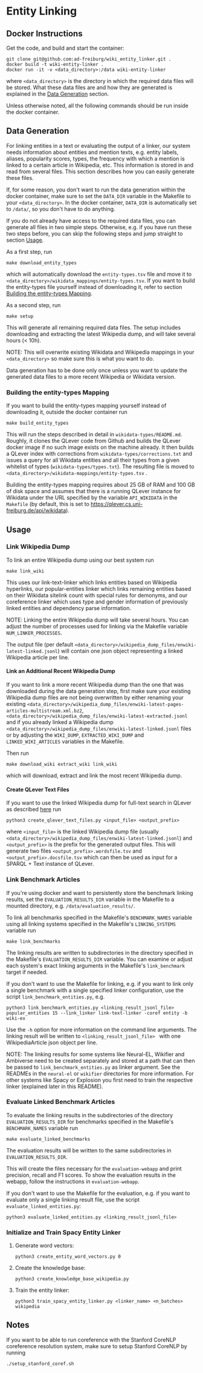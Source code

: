 # Entity Linking

## Docker Instructions
Get the code, and build and start the container:

    git clone git@github.com:ad-freiburg/wiki_entity_linker.git .
    docker build -t wiki-entity-linker .
    docker run -it -v <data_directory>:/data wiki-entity-linker

where `<data_directory>` is the directory in which the required data files will be stored.
What these data files are and how they are generated is explained in the [Data Generation](#data-generation) section.

Unless otherwise noted, all the following commands should be run inside the docker container.

## Data Generation
For linking entities in a text or evaluating the output of a linker, our system needs information about entities and mention texts,
e.g. entity labels, aliases, popularity scores, types, the frequency with which a mention is linked to a certain article in Wikipedia, etc.
This information is stored in and read from several files.
This section describes how you can easily generate these files.

If, for some reason, you don't want to run the data generation within the docker container,
make sure to set the `DATA_DIR` variable in the Makefile to your `<data_directory>`.
In the docker container, `DATA_DIR` is automatically set to `/data/`, so you don't have to do anything.

If you do not already have access to the required data files, you can generate all files in two simple steps.
Otherwise, e.g. if you have run these two steps before, you can skip the following steps and jump straight to section [Usage](#usage).

As a first step, run

    make download_entity_types

which will automatically download the `entity-types.tsv` file and move it to `<data_directory>/wikidata_mappings/entity-types.tsv`.
If you want to build the entity-types file yourself instead of downloading it,
refer to section [Building the entity-types Mapping](#building-the-entity-types-mapping).

As a second step, run

    make setup
    
This will generate all remaining required data files.
The setup includes downloading and extracting the latest Wikipedia dump, and will take several hours (< 10h).

NOTE: This will overwrite existing Wikidata and Wikipedia mappings in your `<data_directory>` so make sure this is
what you want to do.

Data generation has to be done only once unless you want to update the generated data files to a more recent Wikipedia
or Wikidata version.

### Building the entity-types Mapping
If you want to build the entity-types mapping yourself instead of downloading it, outside the docker container run

    make build_entity_types

This will run the steps described in detail in `wikidata-types/README.md`.
Roughly, it clones the QLever code from Github and builds the QLever docker image if no such image exists on the machine already.
It then builds a QLever index with corrections from `wikidata-types/corrections.txt`
and issues a query for all Wikidata entities and all their types from a given whitelist of types (`wikidata-types/types.txt`).
The resulting file is moved to `<data_directory>/wikidata-mappings/entity-types.tsv` .

Building the entity-types mapping requires about 25 GB of RAM and 100 GB of disk space and assumes that there is a
running QLever instance for Wikidata under the URL specified by the variable `API_WIKIDATA` in the `Makefile`
(by default, this is set to https://qlever.cs.uni-freiburg.de/api/wikidata).

## Usage

### Link Wikipedia Dump
To link an entire Wikipedia dump using our best system run
    
    make link_wiki
    
This uses our link-text-linker which links entities based on Wikipedia hyperlinks,
our popular-entities linker which links remaining entities based on their Wikidata sitelink count with special rules for demonyms,
and our coreference linker which uses type and gender information of previously linked entities and dependency parse information.

NOTE: Linking the entire Wikipedia dump will take several hours.
You can adjust the number of processes used for linking via the Makefile variable `NUM_LINKER_PROCESSES`.

The output file (per default `<data_directory>/wikipedia_dump_files/enwiki-latest-linked.jsonl`)
will contain one json object representing a linked Wikipedia article per line.

#### Link an Additional Recent Wikipedia Dump
If you want to link a more recent Wikipedia dump than the one that was downloaded during the data generation step,
first make sure your existing Wikipedia dump files are not being overwritten by either renaming your existing
`<data_directory>/wikipedia_dump_files/enwiki-latest-pages-articles-multistream.xml.bz2`,
`<data_directory>/wikipedia_dump_files/enwiki-latest-extracted.jsonl`
and if you already linked a Wikipedia dump
`<data_directory>/wikipedia_dump_files/enwiki-latest-linked.jsonl`
files or by adjusting the `WIKI_DUMP`, `EXTRACTED_WIKI_DUMP` and `LINKED_WIKI_ARTICLES` variables in the Makefile.

Then run

    make download_wiki extract_wiki link_wiki

which will download, extract and link the most recent Wikipedia dump.

#### Create QLever Text Files
If you want to use the linked Wikipedia dump for full-text search in QLever as described
[here](https://github.com/ad-freiburg/qlever/blob/master/docs/sparql_plus_text.md) run

    python3 create_qlever_text_files.py <input_file> <output_prefix>

where `<input_file>` is the linked Wikipedia dump file
(usually `<data_directory>/wikipedia_dump_files/enwiki-latest-linked.jsonl`)
and `<output_prefix>` is the prefix for the generated output files.
This will generate two files `<output_prefix>.wordsfile.tsv` and `<output_prefix>.docsfile.tsv`
which can then be used as input for a SPARQL + Text instance of QLever.

### Link Benchmark Articles
If you're using docker and want to persistently store the benchmark linking results,
set the `EVALUATION_RESULTS_DIR` variable in the Makefile to a mounted directory, e.g. `/data/evaluation_results/`.

To link all benchmarks specified in the Makefile's `BENCHMARK_NAMES` variable
using all linking systems specified in the Makefile's `LINKING_SYSTEMS` variable run

    make link_benchmarks

The linking results are written to subdirectories in the directory specified in the Makefile's `EVALUATION_RESULTS_DIR` variable.
You can examine or adjust each system's exact linking arguments in the Makefile's `link_benchmark` target if needed.

If you don't want to use the Makefile for linking, e.g. if you want to link only a single benchmark with a
single specified linker configuration, use the script `link_benchmark_entities.py`, e.g.

    python3 link_benchmark_entities.py <linking_result_jsonl_file> popular_entities 15 --link_linker link-text-linker -coref entity -b wiki-ex

Use the `-h` option for more information on the command line arguments.
The linking result will be written to `<linking_result_jsonl_file> ` with one WikipediaArticle json object per line.

NOTE: The linking results for some systems like Neural-EL, Wikifier and Ambiverse need to be created separately
and stored at a path that can then be passed to `link_benchmark_entities.py` as linker argument.
See the READMEs in the `neural-el` or `wikifier` directories for more information.
For other systems like Spacy or Explosion you first need to train the respective linker (explained later in this README).


### Evaluate Linked Benchmark Articles

To evaluate the linking results in the subdirectories of the directory `EVALUATION_RESULTS_DIR`
for benchmarks specified in the Makefile's `BENCHMARK_NAMES` variable run

    make evaluate_linked_benchmarks

The evaluation results will be written to the same subdirectories in `EVALUATION_RESULTS_DIR`. 

This will create the files necessary for the `evaluation-webapp` and print precision, recall and F1 scores.
To show the evaluation results in the webapp, follow the instructions in `evaluation-webapp`.

If you don't want to use the Makefile for the evaluation, e.g. if you want to evaluate only a single linking result file,
use the script `evaluate_linked_entities.py`:

    python3 evaluate_linked_entities.py <linking_result_jsonl_file>


### Initialize and Train Spacy Entity Linker

1. Generate word vectors:

       python3 create_entity_word_vectors.py 0
2. Create the knowledge base:

       python3 create_knowledge_base_wikipedia.py
3. Train the entity linker:

       python3 train_spacy_entity_linker.py <linker_name> <n_batches> wikipedia

## Notes

If you want to be able to run coreference with the Stanford CoreNLP coreference resolution system, make sure to setup Stanford CoreNLP by running

    ./setup_stanford_coref.sh
